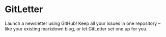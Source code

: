 # GitLetter

Launch a newsletter using GitHub! Keep all your issues in one repository – like your existing markdown blog, or let GitLetter set one up for you.
